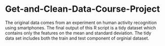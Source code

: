 Get-and-Clean-Data-Course-Project
=================================
The original data comes from an experiment on human activity recognition using smartphones. 
The final output of this R script is a tidy dataset which contains only the features on the mean 
and standard deviation. The tidy data set includes both the train and test component of orginial
dataset. 
